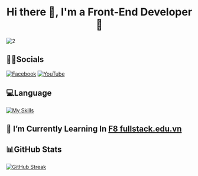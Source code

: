 <h1 align="center">Hi there 👋, I'm a Front-End Developer 🤩</h1>

![2](https://media4.giphy.com/media/2IudUHdI075HL02Pkk/giphy.gif?cid=ecf05e4735jzfzarwjmztqftxleqt83pl90s4d8zlgh9xsu7&ep=v1_gifs_search&rid=giphy.gif&ct=g) 

## 👨‍💼Socials
[![Facebook](https://img.shields.io/badge/Facebook-%231877F2.svg?logo=Facebook&logoColor=white)](https://facebook.com/ngxvanquan) [![YouTube](https://img.shields.io/badge/YouTube-%23FF0000.svg?logo=YouTube&logoColor=white)](https://www.youtube.com/@ngxvanquan)

## 💻Language
[![My Skills](https://skillicons.dev/icons?i=js,html,css,sass,tailwind,nodejs,react,vscode,arduino,postman)](https://skillicons.dev)

## 🌱 I’m Currently Learning In [F8 fullstack.edu.vn](https://fullstack.edu.vn/)

## 📊GitHub Stats
[![GitHub Streak](https://streak-stats.demolab.com?user=ngxvanquan&theme=highcontrast&border_radius=6&card_width=512&border=EB5454&background=45%2C52D8EB%2C367AEB&stroke=EB5454)](https://git.io/streak-stats)


<!--
**ngxvanquan/ngxvanquan** is a ✨ _special_ ✨ repository because its `README.md` (this file) appears on your GitHub profile.

Here are some ideas to get you started:

- 🔭 I’m currently working on ...
- 🌱 I’m currently learning ...
- 👯 I’m looking to collaborate on ...
- 🤔 I’m looking for help with ...
- 💬 Ask me about ...
- 📫 How to reach me: ...
- 😄 Pronouns: ...
- ⚡ Fun fact: ...
-->

